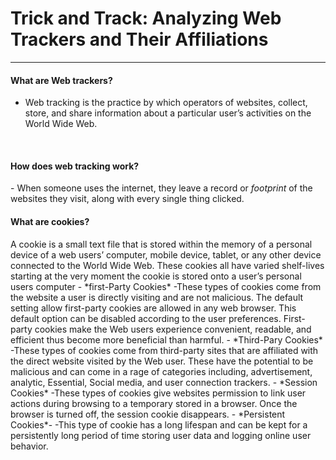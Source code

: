 <h1><b>Trick and Track: Analyzing Web Trackers and Their Affiliations</b></h1>

-----------------------------------------------------------------------------------------------------

<h4>What are Web trackers?</h4>

- Web tracking is the practice by which operators of websites, collect, store, and share information about a particular user’s activities on the World Wide Web.

<br />

<h4>How does web tracking work?</h4>
- When someone uses the internet, they leave a record or <i>footprint</i> of the websites they visit, along with every single thing clicked. 

<h4>What are cookies?</h4>
A cookie is a small text file that is stored within the memory of a personal device of a web users’ computer, mobile device, tablet, or any other device connected to the World Wide Web. These cookies all have varied shelf-lives starting at the very moment the cookie is stored onto a user’s personal users computer
- *first-Party Cookies*
  -These types of cookies come from the website a user is directly visiting and are not malicious. The default setting allow first-party cookies are allowed in any web browser. This default option can be disabled according to the user preferences. First-party cookies make the Web users experience convenient, readable, and efficient thus become more beneficial than harmful.
- *Third-Pary Cookies*
  -These types of cookies come from third-party sites that are affiliated with the direct website visited by the Web user. These have the potential to be malicious and can come in a rage of categories including, advertisement, analytic, Essential, Social media, and user connection trackers. 
- *Session Cookies*
  -These types of cookies give websites permission to link user actions during browsing to a temporary stored in a browser. Once the browser is turned off, the session cookie disappears. 
- *Persistent Cookies*-
  -This type of cookie has a long lifespan and can be kept for a persistently long period of time storing user data and logging online user behavior.  












